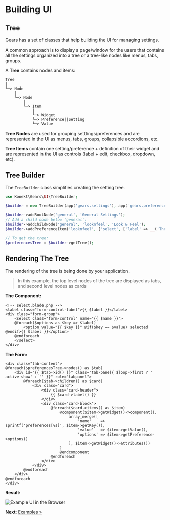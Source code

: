 # Building UI

## Tree

Gears has a set of classes that help building the UI for managing settings.

A common approach is to display a page/window for the users that contains all the settings organized
into a tree or a tree-like nodes like menus, tabs, groups.

A **Tree** contains nodes and items:

```text
Tree
│
└─> Node
    │
    └─> Node
        │
        └─> Item
            │
            └─> Widget
            └─> Preference||Setting
            └─> Value
```

**Tree Nodes** are used for grouping setttings/preferences and are represented in the UI as menus,
tabs, groups, collapsible accordions, etc.

**Tree Items** contain one setting/preference + definition of their widget and are represented
in the UI as controls (label + edit, checkbox, dropdown, etc).

## Tree Builder

The `TreeBuilder` class simplifies creating the setting tree.

```php
use Konekt\Gears\UI\TreeBuilder;

$builder = new TreeBuilder(app('gears.settings'), app('gears.preferences'));

$builder->addRootNode('general', 'General Settings');
// Add a child node below 'general':
$builder->addChildNode('general', 'looknfeel', 'Look & Feel');
$builder->addPreferenceItem('looknfeel', ['select', ['label' => __('Theme')]], 'app.theme');

// To get the tree:
$preferencesTree = $builder->getTree();
```

## Rendering The Tree

The rendering of the tree is being done by your application.

> In this example, the top level nodes of the tree are displayed as tabs, and second level nodes as cards

**The Component:**

```blade
<!-- select.blade.php -->
<label class="form-control-label">{{ $label }}</label>
<div class="form-group">
    <select class="form-control" name="{{ $name }}">
    @foreach($options as $key => $label)
        <option value="{{ $key }}" @if($key == $value) selected @endif>{{ $label }}</option>
    @endforeach
    </select>
</div>
```

**The Form:**

```blade
<div class="tab-content">
@foreach($preferencesTree->nodes() as $tab)
    <div id="{{ $tab->id() }}" class="tab-pane{{ $loop->first ? ' active show' : '' }}" role="tabpanel">
        @foreach($tab->children() as $card)
            <div class="card">
                <div class="card-header">
                    {{ $card->label() }}
                </div>
                <div class="card-block">
                    @foreach($card->items() as $item)
                        @component($item->getWidget()->component(),
                            array_merge([
                                'name'    => sprintf('preferences[%s]', $item->getKey()),
                                'value'   => $item->getValue(),
                                'options' => $item->getPreference->options()
                            ], $item->getWidget()->attributes())
                        )
                        @endcomponent
                    @endforeach
                </div>
            </div>
        @endforeach
    </div>
@endforeach
</div>
```

**Result:**

![Example UI in the Browser](ui_example.png)


**Next**: [Examples &raquo;](examples.md)

